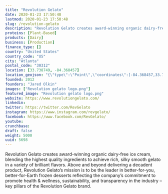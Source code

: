 ```yaml
---
title: "Revolution Gelato"
date: 2020-01-23 17:50:48
lastmod: 2020-01-23 17:50:48
slug: /revolution-gelato
description: "Revolution Gelato creates award-winning organic dairy-free ice cream, blending the highest quality ingredients to achieve rich, silky smooth gelato in a variety of brilliant flavors. Above and beyond delivering a decadent product, Revolution Gelato’s mission is to be the leader in better-for-you, better-for-Earth frozen desserts reflecting the company’s commitment to promote health & wellness, sustainability, and transparency in the industry – key pillars of the Revolution Gelato brand."
proteins: [Plant-Based]
products: [Dairy]
business: [Production]
finance_type: []
country: "United States"
country_code: "US"
city: "Atlanta"
postal_code: "30312"
location: [33.738749, -84.368457]
location_geojson: "{\"type\":\"Point\",\"coordinates\":[-84.368457,33.738749]}"
founded: 2012
founders: "Jared Olkin"
images: ["Revolution gelato logo.png"]
featured_image: "Revolution gelato logo.png"
website: https://www.revolutiongelato.com/
linkedin: 
twitter: https://twitter.com/RevGelato
instagram: https://www.instagram.com/revgelato/
facebook: https://www.facebook.com/RevGelato/
youtube: 
crunchbase: 
draft: false
weight: 5000
uuid: 5698
---
```

Revolution Gelato creates award-winning organic dairy-free ice cream, blending the highest quality ingredients to achieve rich, silky smooth gelato in a variety of brilliant flavors. Above and beyond delivering a decadent product, Revolution Gelato’s mission is to be the leader in better-for-you, better-for-Earth frozen desserts reflecting the company’s commitment to promote health & wellness, sustainability, and transparency in the industry – key pillars of the Revolution Gelato brand.
